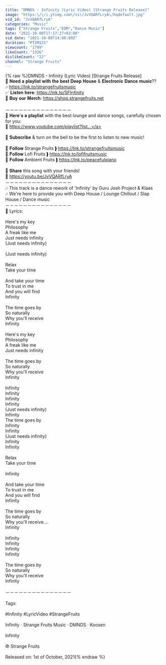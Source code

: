 ```yaml
---
title: "DMNDS - Infinity (Lyric Video) [Strange Fruits Release]"
image: "https:\/\/i.ytimg.com\/vi\/JvVQARfLryA\/hqdefault.jpg"
vid_id: "JvVQARfLryA"
categories: "Music"
tags: ["Strange Fruits","EDM","Dance Music"]
date: "2021-10-08T17:17:27+03:00"
vid_date: "2021-10-08T14:00:09Z"
duration: "PT2M12S"
viewcount: "1799"
likeCount: "1326"
dislikeCount: "22"
channel: "Strange Fruits"
---
```

{% raw %}DMNDS - Infinity (Lyric Video) [Strange Fruits Release]<br />🍉 𝐍𝐞𝐞𝐝 𝐚 𝐩𝐥𝐚𝐲𝐥𝐢𝐬𝐭 𝐰𝐢𝐭𝐡 𝐭𝐡𝐞 𝐛𝐞𝐬𝐭 𝐃𝐞𝐞𝐩 𝐇𝐨𝐮𝐬𝐞 &amp; 𝐄𝐥𝐞𝐜𝐭𝐫𝐨𝐧𝐢𝐜 𝐃𝐚𝐧𝐜𝐞 𝐦𝐮𝐬𝐢𝐜??<br />🎶 <a rel="nofollow" target="blank" href="https://lnk.to/strangefruitsmusic">https://lnk.to/strangefruitsmusic</a><br />✅ 𝐋𝐢𝐬𝐭𝐞𝐧 𝐡𝐞𝐫𝐞: <a rel="nofollow" target="blank" href="https://lnk.to/SFInfinity">https://lnk.to/SFInfinity</a><br />👕 𝐁𝐮𝐲 𝐨𝐮𝐫 𝐌𝐞𝐫𝐜𝐡: <a rel="nofollow" target="blank" href="https://shop.strangefruits.net">https://shop.strangefruits.net</a><br /><br />－－－－－－－－－－－－－－－<br />📜 𝐇𝐞𝐫𝐞'𝐬 𝐚 𝐩𝐥𝐚𝐲𝐥𝐢𝐬𝐭 with the best lounge and dance songs, carefully chosen for you:<br />🔗 <a rel="nofollow" target="blank" href="https://www.youtube.com/playlist?list...">https://www.youtube.com/playlist?list...</a> <br /><br />🔔 𝐒𝐮𝐛𝐬𝐜𝐫𝐢𝐛𝐞 &amp; turn on the bell to be the first to listen to new music!<br /><br />🍉 𝐅𝐨𝐥𝐥𝐨𝐰 Strange Fruits ❱ <a rel="nofollow" target="blank" href="https://lnk.to/strangefruitsmusic">https://lnk.to/strangefruitsmusic</a><br />🍉 𝐅𝐨𝐥𝐥𝐨𝐰 Lofi Fruits ❱ <a rel="nofollow" target="blank" href="https://lnk.to/lofifruitsmusic">https://lnk.to/lofifruitsmusic</a><br />🍉 𝐅𝐨𝐥𝐥𝐨𝐰 Ambient Fruits ❱ <a rel="nofollow" target="blank" href="https://lnk.to/peacefulpiano">https://lnk.to/peacefulpiano</a><br /><br />💌 𝐒𝐡𝐚𝐫𝐞 this song with your friends!<br />💌 <a rel="nofollow" target="blank" href="https://youtu.be/JvVQARfLryA">https://youtu.be/JvVQARfLryA</a><br />－－－－－－－－－－－－－－－<br />🎶 This track is a dance rework of 'Infinity' by Guru Josh Project &amp; Klaas<br />🎶 We're here to provide you with Deep House / Lounge Chillout / Slap House / Dance music<br />－－－－－－－－－－－－－－－<br />🎤 Lyrics:<br /><br />Here's my key<br />Philosophy<br />A freak like me<br />Just needs infinity<br />(Just needs infinity)<br /><br />(Just needs infinity)<br /><br />Relax<br />Take your time<br /><br />And take your time<br />To trust in me<br />And you will find<br />Infinity<br /><br />The time goes by<br />So naturally<br />Why you'll receive<br />Infinity<br /><br />Here's my key<br />Philosophy<br />A freak like me<br />Just needs infinity<br /><br />The time goes by<br />So naturally<br />Why you'll receive<br />Infinity<br /><br />Infinity<br />Infinity<br />Infinity<br />Infinity<br />(Just needs infinity)<br />Infinity<br />The time goes by<br />Infinity<br />Infinity<br />(Just needs infinity)<br />Infinity<br />Infinity<br /><br />Relax<br />Take your time<br /><br />Infinity<br /><br />And take your time<br />To trust in me<br />And you will find<br />Infinity<br /><br />The time goes by<br />So naturally<br />Why you'll receive….<br />Infinity<br /><br />Infinity<br />Infinity<br />Infinity<br />Infinity<br /><br />The time goes by<br />So naturally<br />Why you'll receive<br />Infinity<br /><br />－－－－－－－－－－－－－－－<br /><br />Tags:<br /><br />#Infinity #LyricVideo #StrangeFruits<br /><br />Infinity · Strange Fruits Music · DMNDS  · Koosen<br /><br />Infinity<br /><br />℗ Strange Fruits<br /><br />Released on: 1st of October, 2021{% endraw %}
